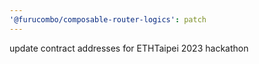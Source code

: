 ```yaml
---
'@furucombo/composable-router-logics': patch
---
```


update contract addresses for ETHTaipei 2023 hackathon
